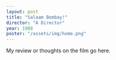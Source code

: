 ```yaml
---
layout: post
title: "Salaam Bombay!"
director: "A Director"
year: 1988
poster: "/assets/img/home.png"
---
```


My review or thoughts on the film go here.
